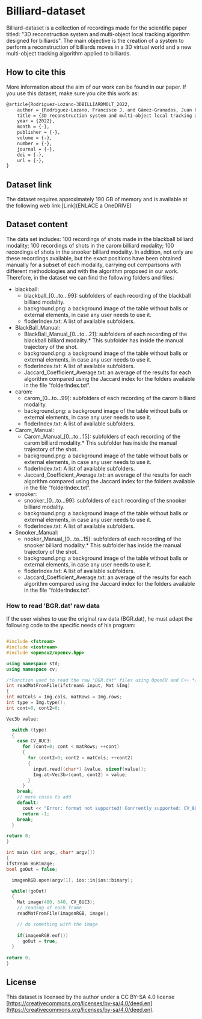 # Billiard-dataset
Billiard-dataset is a collection of recordings made for the scientific paper titled: "3D reconstruction system and multi-object local tracking algorithm designed for billiards". The main objective is the creation of a system to perform a reconstruction of billiards moves in a 3D virtual world and a new multi-object tracking algorithm applied to billiards. 

## How to cite this
More information about the aim of our work can be found in our paper. If you use this dataset, make sure you cite this work as:
```latex
@article{Rodriguez-Lozano-3DBILLIARDMOLT_2022,
	author = {Rodriguez-Lozano, Francisco J. and Gámez-Granados, Juan C. and León-García, Fernando and Palomares, Jose M. and Olivares, J.},
	title = {3D reconstruction system and multi-object local tracking algorithm designed for billiards},
 	year = {2022},
	month = {-},
	publisher = {-},
	volume = {-},
	number = {-},
	journal = {-},
	doi = {-},
	url = {-},
}
```
## Dataset link
The dataset requires approximately 190 GB of memory and is available at the following web link:[Link](ENLACE a OneDRIVE)

## Dataset content
The data set includes: 100 recordings of shots made in the blackball billiard modality; 100 recordings of shots in the carom billiard modality; 100 recordings of shots in the snooker billiard modality. In addition, not only are these recordings available, but the exact positions have been obtained manually for a subset of each modality, carrying out comparisons with different methodologies and with the algorithm proposed in our work. Therefore, in the dataset we can find the following folders and files: 

- blackball: 
	+  blackball_[0...to...99]: subfolders of each recording of the blackball billiard modality.
	+  background.png: a background image of the table without balls or external elements, in case any user needs to use it. 
	+  floderIndex.txt: A list of available subfolders. 
- BlackBall_Manual:
 	+  BlackBall_Manual_[0...to...21]: subfolders of each recording of the blackball billiard modality.* This subfolder has inside the manual trajectory of the shot.
	+  background.png: a background image of the table without balls or external elements, in case any user needs to use it. 
	+  floderIndex.txt: A list of available subfolders. 
	+  Jaccard_Coefficient_Average.txt: an average of the results for each algorithm compared using the Jaccard index for the folders available in the file "folderIndex.txt".
- carom:
	+  carom_[0...to...99]: subfolders of each recording of the carom billiard modality.
	+  background.png: a background image of the table without balls or external elements, in case any user needs to use it. 
	+  floderIndex.txt: A list of available subfolders. 
- Carom_Manual:
 	+  Carom_Manual_[0...to...15]: subfolders of each recording of the carom billiard modality.* This subfolder has inside the manual trajectory of the shot.
	+  background.png: a background image of the table without balls or external elements, in case any user needs to use it. 
	+  floderIndex.txt: A list of available subfolders. 
	+  Jaccard_Coefficient_Average.txt: an average of the results for each algorithm compared using the Jaccard index for the folders available in the file "folderIndex.txt".
- snooker:
	+  snooker_[0...to...99]: subfolders of each recording of the snooker billiard modality.
	+  background.png: a background image of the table without balls or external elements, in case any user needs to use it. 
	+  floderIndex.txt: A list of available subfolders. 
- Snooker_Manual:
 	+  nooker_Manual_[0...to...15]: subfolders of each recording of the snooker billiard modality.* This subfolder has inside the manual trajectory of the shot.
	+  background.png: a background image of the table without balls or external elements, in case any user needs to use it. 
	+  floderIndex.txt: A list of available subfolders. 
	+  Jaccard_Coefficient_Average.txt: an average of the results for each algorithm compared using the Jaccard index for the folders available in the file "folderIndex.txt". 


### How to read 'BGR.dat' raw data
If the user wishes to use the original raw data (BGR.dat), he must adapt the following code to the specific needs of his program: 
```cpp

#include <fstream>
#include <iostream>
#include <opencv2/opencv.hpp>

using namespace std;
using namespace cv;

/*Function used to read the raw "BGR.dat" files using OpenCV and C++ */
int readMatFromFile(ifstream& input, Mat &Img)
{
int matCols = Img.cols, matRows = Img.rows;
int type = Img.type();
int cont=0, cont2=0;

Vec3b value;

  switch (type)
  {
    case CV_8UC3:
      for (cont=0; cont < matRows; ++cont)
      {
        for (cont2=0; cont2 < matCols; ++cont2)
        {  
          input.read((char*) &value, sizeof(value));
          Img.at<Vec3b>(cont, cont2) = value;           
        }
      }
    break;
    // more cases to add
    default:
      cout << "Error: format not supported! Conrrently supported: CV_8UC3\n";
      return -1;
    break;
  }

return 0;
}

int main (int argc, char* argv[])
{
ifstream BGRimage;
bool goOut = false;

  imagenRGB.open(argv[1], ios::in|ios::binary);

  while(!goOut)
  {
    Mat image(480, 640, CV_8UC3);
    // reading of each frame
    readMatFromFile(imagenRGB, image);

    // do something with the image
    
    if(imagenRGB.eof())
      goOut = true;
  }
  
return 0;
}

```
## License
This dataset is licensed by the author under a CC BY-SA 4.0 license [https://creativecommons.org/licenses/by-sa/4.0/deed.en](https://creativecommons.org/licenses/by-sa/4.0/deed.en).
